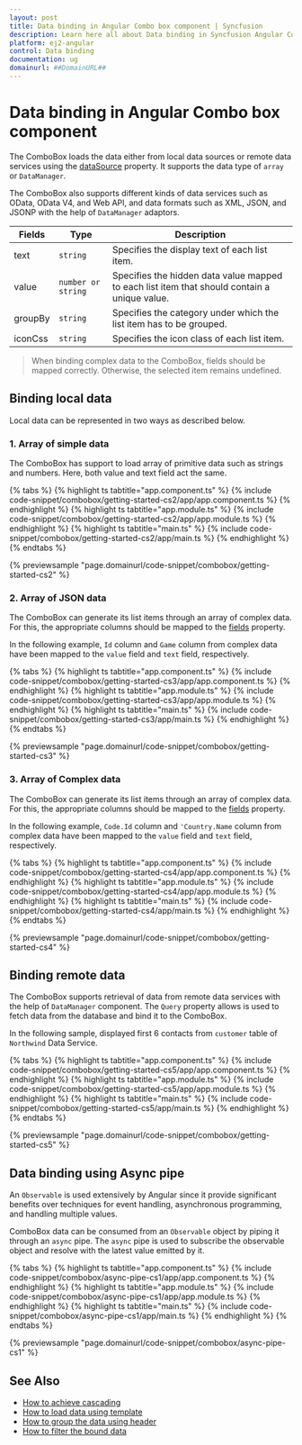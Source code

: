 ```yaml
---
layout: post
title: Data binding in Angular Combo box component | Syncfusion
description: Learn here all about Data binding in Syncfusion Angular Combo box component of Syncfusion Essential JS 2 and more.
platform: ej2-angular
control: Data binding 
documentation: ug
domainurl: ##DomainURL##
---
```


# Data binding in Angular Combo box component

The ComboBox loads the data either from local data sources or remote data services using the [dataSource](https://ej2.syncfusion.com/angular/documentation/api/combo-box/#datasource) property. It supports the data type of `array` or `DataManager`.

The ComboBox also supports different kinds of data services such as OData, OData V4, and Web API, and data formats such as XML, JSON, and JSONP with the help of `DataManager` adaptors.

| Fields | Type | Description |
|------|------|-------------|
| text |  `string` | Specifies the display text of each list item. |
| value |  `number or string` | Specifies the hidden data value mapped to each list item that should contain a unique value. |
| groupBy |  `string` | Specifies the category under which the list item has to be grouped. |
| iconCss |  `string` | Specifies the icon class of each list item. |

> When binding complex data to the ComboBox, fields should be mapped correctly. Otherwise, the selected item remains undefined.

## Binding local data

Local data can be represented in two ways as described below.

### 1. Array of simple data

The ComboBox has support to load array of primitive data such as strings and numbers. Here, both value and text field act the same.

{% tabs %}
{% highlight ts tabtitle="app.component.ts" %}
{% include code-snippet/combobox/getting-started-cs2/app/app.component.ts %}
{% endhighlight %}
{% highlight ts tabtitle="app.module.ts" %}
{% include code-snippet/combobox/getting-started-cs2/app/app.module.ts %}
{% endhighlight %}
{% highlight ts tabtitle="main.ts" %}
{% include code-snippet/combobox/getting-started-cs2/app/main.ts %}
{% endhighlight %}
{% endtabs %}
  
{% previewsample "page.domainurl/code-snippet/combobox/getting-started-cs2" %}

### 2. Array of JSON data

The ComboBox can generate its list items through an array of complex data. For this,
the appropriate columns should be mapped to the [fields](/api/combo-box/#fields)
property.

In the following example, `Id` column and `Game` column from complex data have been mapped to the `value` field and `text` field, respectively.

{% tabs %}
{% highlight ts tabtitle="app.component.ts" %}
{% include code-snippet/combobox/getting-started-cs3/app/app.component.ts %}
{% endhighlight %}
{% highlight ts tabtitle="app.module.ts" %}
{% include code-snippet/combobox/getting-started-cs3/app/app.module.ts %}
{% endhighlight %}
{% highlight ts tabtitle="main.ts" %}
{% include code-snippet/combobox/getting-started-cs3/app/main.ts %}
{% endhighlight %}
{% endtabs %}
  
{% previewsample "page.domainurl/code-snippet/combobox/getting-started-cs3" %}

### 3. Array of Complex data

The ComboBox can generate its list items through an array of complex data. For this,
the appropriate columns should be mapped to the [fields](/api/combo-box/#fields)
property.

In the following example, `Code.Id` column and `'Country.Name` column from complex data have been mapped to the `value` field and `text` field, respectively.

{% tabs %}
{% highlight ts tabtitle="app.component.ts" %}
{% include code-snippet/combobox/getting-started-cs4/app/app.component.ts %}
{% endhighlight %}
{% highlight ts tabtitle="app.module.ts" %}
{% include code-snippet/combobox/getting-started-cs4/app/app.module.ts %}
{% endhighlight %}
{% highlight ts tabtitle="main.ts" %}
{% include code-snippet/combobox/getting-started-cs4/app/main.ts %}
{% endhighlight %}
{% endtabs %}
  
{% previewsample "page.domainurl/code-snippet/combobox/getting-started-cs4" %}

## Binding remote data

The ComboBox supports retrieval of data from remote data services with the help
of `DataManager` component. The `Query` property allows is used to fetch data from the database and bind it to the ComboBox.

In the following sample, displayed first 6 contacts from `customer` table of `Northwind` Data Service.

{% tabs %}
{% highlight ts tabtitle="app.component.ts" %}
{% include code-snippet/combobox/getting-started-cs5/app/app.component.ts %}
{% endhighlight %}
{% highlight ts tabtitle="app.module.ts" %}
{% include code-snippet/combobox/getting-started-cs5/app/app.module.ts %}
{% endhighlight %}
{% highlight ts tabtitle="main.ts" %}
{% include code-snippet/combobox/getting-started-cs5/app/main.ts %}
{% endhighlight %}
{% endtabs %}
  
{% previewsample "page.domainurl/code-snippet/combobox/getting-started-cs5" %}

## Data binding using Async pipe

An `Observable` is used extensively by Angular since it provide significant benefits over techniques for event handling, asynchronous programming, and handling multiple values.

ComboBox data can be consumed from an `Observable` object by piping it through an `async` pipe. The `async` pipe is used to subscribe the observable object and resolve with the latest value emitted by it.

{% tabs %}
{% highlight ts tabtitle="app.component.ts" %}
{% include code-snippet/combobox/async-pipe-cs1/app/app.component.ts %}
{% endhighlight %}
{% highlight ts tabtitle="app.module.ts" %}
{% include code-snippet/combobox/async-pipe-cs1/app/app.module.ts %}
{% endhighlight %}
{% highlight ts tabtitle="main.ts" %}
{% include code-snippet/combobox/async-pipe-cs1/app/main.ts %}
{% endhighlight %}
{% endtabs %}
  
{% previewsample "page.domainurl/code-snippet/combobox/async-pipe-cs1" %}

## See Also

* [How to achieve cascading](./how-to/cascading/)
* [How to load data using template](./templates#item-template)
* [How to group the data using header](./grouping)
* [How to filter the bound data](./filtering)